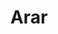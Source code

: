 ---
layout: characterpage
character: 000arar   # 对应 _data/characters/000arar.yml
title: Arar
permalink: /characters/000arar/
---